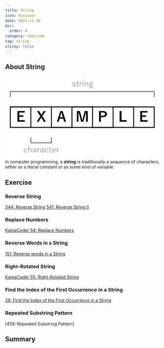 ```yaml
---
title: String
icon: discover
date: 2023-11-16
dir:
  order: 4
category: leetcode
tag: string
sticky: false
---
```


## About String
![string](../../../../assets/leetcode/string.png)
In computer programming, a **string** is traditionally a sequence of characters, either as a literal constant or as some kind of variable.

## Exercise
### Reverse String
[344: Reverse String](344_reverse_string.md)
[541: Reverse String II](541_reverse_string_ii.md)

### Replace Numbers
[KamaCoder 54: Replace Numbers](kamacoder_54_replace_numbers.md)

### Reverse Words in s String
[151: Reverse words in a String](151_reverse_words_in_a_string.md)

### Right-Rotated String
[KamaCoder 55: Right-Rotated String](kamacoder_55_right_rotated_string.md)

### Find the Index of the First Occurrence in a String
[28: Find the Index of the First Occurrence in a String](28_find_the_index_of_the_first_occurrence_in_a_string.md)

### Repeated Substring Pattern
[459: Repeated Substring Pattern]

## Summary
